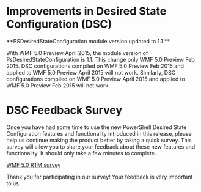 # Improvements in Desired State Configuration (DSC)

**PSDesiredStateConfiguration module version updated to 1.1 **

With WMF 5.0 Preview April 2015, the module version of PsDesiredStateConfiguration is 1.1. This change only WMF 5.0 Preview Feb 2015. DSC configurations compiled on WMF 5.0 Preview Feb 2015 and applied to WMF 5.0 Preview April 2015 will not work. Similarly, DSC configurations compiled on WMF 5.0 Preview April 2015 and applied to WMF 5.0 Preview Feb 2015 will not work.

# DSC Feedback Survey 
Once you have had some time to use the new PowerShell Desired State Configuration features and functionality introduced in this release, please help us continue making the product better by taking a quick survey. This survey will allow you to share your feedback about these new features and functionality. It should only take a few minutes to complete.

[WMF 5.0 RTM survey](https://www.surveymonkey.com/r/SGLQM5W)

Thank you for participating in our survey! Your feedback is very important to us.